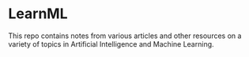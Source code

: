 # LearnML

This repo contains notes from various articles and other resources on a variety of topics in Artificial Intelligence and Machine Learning.

